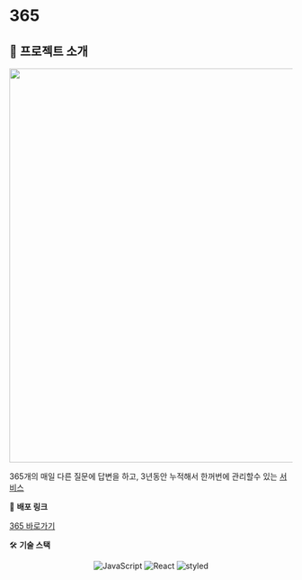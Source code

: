# 365

## 💁 프로젝트 소개
<p align="center">
<img width='700px' src='http://front365.s3-website.ap-northeast-2.amazonaws.com/static/media/Group%205582.6a4e6e60.png' />
</p>

365개의 매일 다른 질문에 답변을 하고, 3년동안 누적해서 한꺼번에 관리할수 있는 [서비스](http://front365.s3-website.ap-northeast-2.amazonaws.com/introduce)


🔗 **배포 링크** 

[365 바로가기](http://front365.s3-website.ap-northeast-2.amazonaws.com/365)

🛠️ **기술 스택**

<p align="center">
<img alt="JavaScript" src="https://img.shields.io/badge/javascript-%23323330.svg?style=for-the-badge&logo=javascript&logoColor=%23F7DF1E" />
<img alt="React" src="https://img.shields.io/badge/react-%2320232a.svg?style=for-the-badge&logo=react&logoColor=%2361DAFB" />
<img alt="styled" src="https://img.shields.io/badge/styled--components-DB7093?style=for-the-badge&logo=styled-components&logoColor=white" />
</p>
